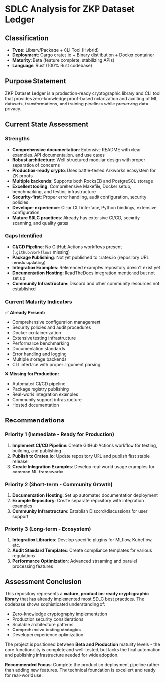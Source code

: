 # SDLC Analysis for ZKP Dataset Ledger

## Classification
- **Type**: Library/Package + CLI Tool (Hybrid)
- **Deployment**: Cargo crates.io + Binary distribution + Docker container
- **Maturity**: Beta (feature complete, stabilizing APIs)
- **Language**: Rust (100% Rust codebase)

## Purpose Statement
ZKP Dataset Ledger is a production-ready cryptographic library and CLI tool that provides zero-knowledge proof-based notarization and auditing of ML datasets, transformations, and training pipelines while preserving data privacy.

## Current State Assessment

### Strengths
- **Comprehensive documentation**: Extensive README with clear examples, API documentation, and use cases
- **Robust architecture**: Well-structured modular design with proper separation of concerns
- **Production-ready crypto**: Uses battle-tested Arkworks ecosystem for ZK proofs
- **Multiple backends**: Supports both RocksDB and PostgreSQL storage
- **Excellent tooling**: Comprehensive Makefile, Docker setup, benchmarking, and testing infrastructure
- **Security-first**: Proper error handling, audit configuration, security policies
- **Developer experience**: Clear CLI interface, Python bindings, extensive configuration
- **Mature SDLC practices**: Already has extensive CI/CD, security scanning, and quality gates

### Gaps Identified
- **CI/CD Pipeline**: No GitHub Actions workflows present (`.github/workflows` missing)
- **Package Publishing**: Not yet published to crates.io (repository URL needs updating)
- **Integration Examples**: Referenced examples repository doesn't exist yet
- **Documentation Hosting**: ReadTheDocs integration mentioned but not set up
- **Community Infrastructure**: Discord and other community resources not established

### Current Maturity Indicators
✅ **Already Present:**
- Comprehensive configuration management
- Security policies and audit procedures  
- Docker containerization
- Extensive testing infrastructure
- Performance benchmarking
- Documentation standards
- Error handling and logging
- Multiple storage backends
- CLI interface with proper argument parsing

❌ **Missing for Production:**
- Automated CI/CD pipeline
- Package registry publishing
- Real-world integration examples
- Community support infrastructure
- Hosted documentation

## Recommendations

### Priority 1 (Immediate - Ready for Production)
1. **Implement CI/CD Pipeline**: Create GitHub Actions workflow for testing, building, and publishing
2. **Publish to Crates.io**: Update repository URL and publish first stable release
3. **Create Integration Examples**: Develop real-world usage examples for common ML frameworks

### Priority 2 (Short-term - Community Growth)
1. **Documentation Hosting**: Set up automated documentation deployment
2. **Example Repository**: Create separate repository with integration examples
3. **Community Infrastructure**: Establish Discord/discussions for user support

### Priority 3 (Long-term - Ecosystem)
1. **Integration Libraries**: Develop specific plugins for MLflow, Kubeflow, etc.
2. **Audit Standard Templates**: Create compliance templates for various regulations
3. **Performance Optimization**: Advanced streaming and parallel processing features

## Assessment Conclusion

This repository represents a **mature, production-ready cryptographic library** that has already implemented most SDLC best practices. The codebase shows sophisticated understanding of:

- Zero-knowledge cryptography implementation
- Production security considerations  
- Scalable architecture patterns
- Comprehensive testing strategies
- Developer experience optimization

The project is positioned between **Beta and Production** maturity levels - the core functionality is complete and well-tested, but lacks the final automation and publishing infrastructure needed for wide adoption.

**Recommended Focus**: Complete the production deployment pipeline rather than adding new features. The technical foundation is excellent and ready for real-world use.